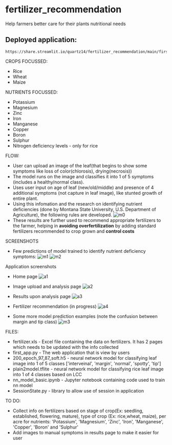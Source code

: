# fertilizer_recommendation
Help farmers better care for their plants nutritional needs

## Deployed application: 
    https://share.streamlit.io/quartz14/fertilizer_recommendation/main/first_app.py

CROPS FOCUSSED:
* Rice
* Wheat
* Maize

NUTRIENTS FOCUSSED:
* Potassium
* Magnesium
* Zinc
* Iron
* Manganese
* Copper
* Boron
* Sulphur
* Nitrogen deficiency levels - only for rice

FLOW:
* User can upload an image of the leaf(that begins to show some symptoms like loss of color(chlorosis), drying(necrosis))
* The model runs on the image and classifies it into 1 of 5 symptoms (includes a healthy/normal class).
* Uses user input on age of leaf (new/old/middle) and presence of 4 additional symptoms (not capture in leaf image), like stunted growth of entire plant.
* Using this infomation and the research on identifying nutrient deficiencies (done by Montana State University, U.S. Department of Agriculture), the following rules are developed.
![m0](model_results/rules.png)
* These results are further used to recommend appropriate fertilizers to the farmer, helping in **avoiding overfertilization** by adding standard fertilizers recommended to crop grown and **control costs**

SCREENSHOTS
* Few predictions of model trained to identify nutrient deficiency symptoms:
![m1](model_results/model_pred2_200.JPG)
![m2](model_results/test_conf.JPG)

Application screenshots
* Home page 
![a1](web_app/homepage.JPG)

* Image upload and analysis page
![a2](web_app/analysis_upload.JPG)

* Results upon analysis page
![a3](web_app/result_all.JPG)

* Fertilizer recommendation (in progress)
![a4](web_app/fertilizer_schedule_customised.JPG)

* Some more model prediction examples (note the confusion between margin and tip class)
![m3](model_results/model_pred3_200_tip.JPG)

FILES:
* fertilizer.xls - Excel file containing the data on fertilizers. It has 2 pages which needs to be updated with the info collected
* first_app.py - The web application that is view by users
* 200_epoch_97_87_soft.h5 - neural network model for classifying leaf image into 1 of 5 classes ['interveinal', 'margin', 'normal', 'spotty', 'tip']
* plain2model.tflite - neural network model for classifying rice leaf image into 1 of 4 classes based on LCC
* nn_model_basic.ipynb - Jupyter notebook containing code used to train nn model
* SessionState.py - library to allow use of session in application

TO DO:
* Collect info on fertilizers based on stage of crop(Ex: seedling, established, flowering, mature), type of crop (Ex: rice,wheat, maize), per acre for nutrients: 'Potassium', 'Magnesium', 'Zinc', 'Iron', 'Manganese', 'Copper', 'Boron' and 'Sulphur'
* Add images to manual symptoms in results page to make it easier for user
